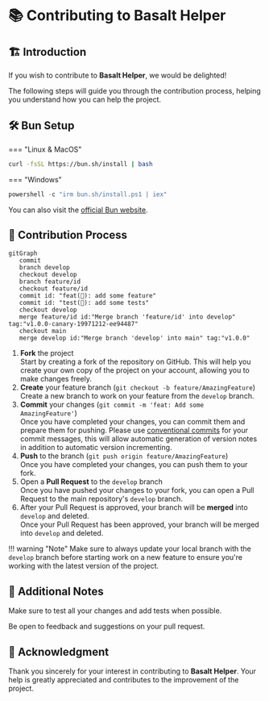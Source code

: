 # **📚 Contributing to Basalt Helper**

## **🏗️ Introduction**

If you wish to contribute to **Basalt Helper**, we would be delighted!

The following steps will guide you through the contribution process, helping you understand how you can help the project.

## **🛠️ Bun Setup**

=== "Linux & MacOS"

   ```bash
   curl -fsSL https://bun.sh/install | bash
   ```

=== "Windows"

   ```powershell
   powershell -c "irm bun.sh/install.ps1 | iex"
   ```

You can also visit the [official Bun website](https://bun.sh).

## **🔄 Contribution Process**

```mermaid
gitGraph
   commit
   branch develop
   checkout develop
   branch feature/id
   checkout feature/id
   commit id: "feat(🚀): add some feature"
   commit id: "test(🧪): add some tests"
   checkout develop
   merge feature/id id:"Merge branch 'feature/id' into develop" tag:"v1.0.0-canary-19971212-ee94487"
   checkout main
   merge develop id:"Merge branch 'develop' into main" tag:"v1.0.0"
```

1. **Fork** the project  
   Start by creating a fork of the repository on GitHub. This will help you create your own copy of the project on your account, allowing you to make changes freely.
2. **Create** your feature branch (`git checkout -b feature/AmazingFeature`)  
   Create a new branch to work on your feature from the `develop` branch.
3. **Commit** your changes (`git commit -m 'feat: Add some AmazingFeature'`)  
   Once you have completed your changes, you can commit them and prepare them for pushing.
   Please use [conventional commits](https://www.conventionalcommits.org/en/v1.0.0/) for your commit messages, this will allow automatic generation of version notes in addition to automatic version incrementing.
4. **Push** to the branch (`git push origin feature/AmazingFeature`)  
   Once you have completed your changes, you can push them to your fork.
5. Open a **Pull Request** to the `develop` branch  
   Once you have pushed your changes to your fork, you can open a Pull Request to the main repository's `develop` branch.
6. After your Pull Request is approved, your branch will be **merged** into `develop` and deleted.  
   Once your Pull Request has been approved, your branch will be merged into `develop` and deleted.

!!! warning "Note"
   Make sure to always update your local branch with the `develop` branch before starting work on a new feature to ensure you're working with the latest version of the project.

## **📝 Additional Notes**

Make sure to test all your changes and add tests when possible.

Be open to feedback and suggestions on your pull request.

## **🙏 Acknowledgment**

Thank you sincerely for your interest in contributing to **Basalt Helper**. Your help is greatly appreciated and contributes to the improvement of the project.

<script data-name="BMC-Widget"
   data-cfasync="false"
   src="https://cdnjs.buymeacoffee.com/1.0.0/widget.prod.min.js"
   data-id="necrelox"
   data-description="Support me on Buy me a coffee!"
   data-message="Thank you for your visit!"
   data-color="#5F7FFF"
   data-position="Right"
   data-x_margin="18"
   data-y_margin="22" />

